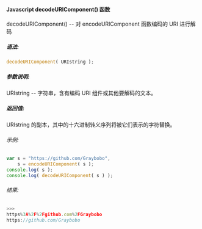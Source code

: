 #### Javascript decodeURIComponent() 函数

  decodeURIComponent() -- 对 encodeURIComponent 函数编码的 URI 进行解码

##### 语法:

  ```javascript
  decodeURIComponent( URIstring );
  ```

##### 参数说明:

  URIstring -- 字符串，含有编码 URI 组件或其他要解码的文本。

##### 返回值:

  URIstring 的副本，其中的十六进制转义序列将被它们表示的字符替换。

###### 示例:

  ```javascript
  var s = "https://github.com/Graybobo",
      s = encodeURIComponent( s );
  console.log( s );
  console.log( decodeURIComponent( s ) );
  ```

###### 结果:

  ```javascript
  >>>
  https%3A%2F%2Fgithub.com%2FGraybobo
  https://github.com/Graybobo
  ```
